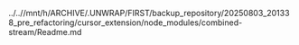 ../..//mnt/h/ARCHIVE/.UNWRAP/FIRST/backup_repository/20250803_201338_pre_refactoring/cursor_extension/node_modules/combined-stream/Readme.md